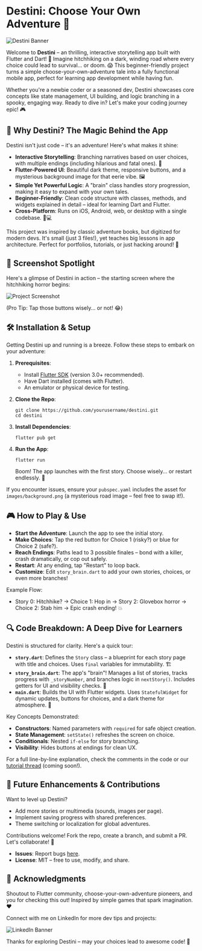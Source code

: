 # Destini: Choose Your Own Adventure 🚀

![Destini Banner](images/banner.png)

Welcome to **Destini** – an thrilling, interactive storytelling app built with Flutter and Dart! 🌟 Imagine hitchhiking on a dark, winding road where every choice could lead to survival... or doom. 😱 This beginner-friendly project turns a simple choose-your-own-adventure tale into a fully functional mobile app, perfect for learning app development while having fun.

Whether you're a newbie coder or a seasoned dev, Destini showcases core concepts like state management, UI building, and logic branching in a spooky, engaging way. Ready to dive in? Let's make your coding journey epic! 🎮

## 🌟 Why Destini? The Magic Behind the App

Destini isn't just code – it's an adventure! Here's what makes it shine:

- **Interactive Storytelling**: Branching narratives based on user choices, with multiple endings (including hilarious and fatal ones). 📖
- **Flutter-Powered UI**: Beautiful dark theme, responsive buttons, and a mysterious background image for that eerie vibe. 🖼️
- **Simple Yet Powerful Logic**: A "brain" class handles story progression, making it easy to expand with your own tales.
- **Beginner-Friendly**: Clean code structure with classes, methods, and widgets explained in detail – ideal for learning Dart and Flutter.
- **Cross-Platform**: Runs on iOS, Android, web, or desktop with a single codebase. 📱💻

This project was inspired by classic adventure books, but digitized for modern devs. It's small (just 3 files!), yet teaches big lessons in app architecture. Perfect for portfolios, tutorials, or just hacking around! 🔧

## 📸 Screenshot Spotlight

Here's a glimpse of Destini in action – the starting screen where the hitchhiking horror begins:

![Project Screenshot](images/screenshot.png)

(Pro Tip: Tap those buttons wisely... or not! 😂)

## 🛠️ Installation & Setup

Getting Destini up and running is a breeze. Follow these steps to embark on your adventure:

1. **Prerequisites**:
   - Install [Flutter SDK](https://flutter.dev/docs/get-started/install) (version 3.0+ recommended).
   - Have Dart installed (comes with Flutter).
   - An emulator or physical device for testing.

2. **Clone the Repo**:
   ```
   git clone https://github.com/yourusername/destini.git
   cd destini
   ```

3. **Install Dependencies**:
   ```
   flutter pub get
   ```

4. **Run the App**:
   ```
   flutter run
   ```
   Boom! The app launches with the first story. Choose wisely... or restart endlessly. 🔄

If you encounter issues, ensure your `pubspec.yaml` includes the asset for `images/background.png` (a mysterious road image – feel free to swap it!).

## 🎮 How to Play & Use

- **Start the Adventure**: Launch the app to see the initial story.
- **Make Choices**: Tap the red button for Choice 1 (risky?) or blue for Choice 2 (safe?).
- **Reach Endings**: Paths lead to 3 possible finales – bond with a killer, crash dramatically, or cop out safely.
- **Restart**: At any ending, tap "Restart" to loop back.
- **Customize**: Edit `story_brain.dart` to add your own stories, choices, or even more branches!

Example Flow:
- Story 0: Hitchhike? → Choice 1: Hop in → Story 2: Glovebox horror → Choice 2: Stab him → Epic crash ending! 💥

## 🔍 Code Breakdown: A Deep Dive for Learners

Destini is structured for clarity. Here's a quick tour:

- **`story.dart`**: Defines the `Story` class – a blueprint for each story page with title and choices. Uses `final` variables for immutability. 🏗️
- **`story_brain.dart`**: The app's "brain"! Manages a list of stories, tracks progress with `_storyNumber`, and branches logic in `nextStory()`. Includes getters for UI and visibility checks. 🧠
- **`main.dart`**: Builds the UI with Flutter widgets. Uses `StatefulWidget` for dynamic updates, buttons for choices, and a dark theme for atmosphere. 📱

Key Concepts Demonstrated:
- **Constructors**: Named parameters with `required` for safe object creation.
- **State Management**: `setState()` refreshes the screen on choice.
- **Conditionals**: Nested `if-else` for story branching.
- **Visibility**: Hides buttons at endings for clean UX.

For a full line-by-line explanation, check the comments in the code or our [tutorial thread](#) (coming soon!).

## 🚀 Future Enhancements & Contributions

Want to level up Destini?
- Add more stories or multimedia (sounds, images per page).
- Implement saving progress with shared preferences.
- Theme switching or localization for global adventures.

Contributions welcome! Fork the repo, create a branch, and submit a PR. Let's collaborate! 🤝

- **Issues**: Report bugs [here](https://github.com/yourusername/destini/issues).
- **License**: MIT – free to use, modify, and share.

## 🙌 Acknowledgments

Shoutout to Flutter community, choose-your-own-adventure pioneers, and you for checking this out! Inspired by simple games that spark imagination. ❤️

Connect with me on LinkedIn for more dev tips and projects:

![LinkedIn Banner](images/linkedin_banner.png)

Thanks for exploring Destini – may your choices lead to awesome code! 🌌